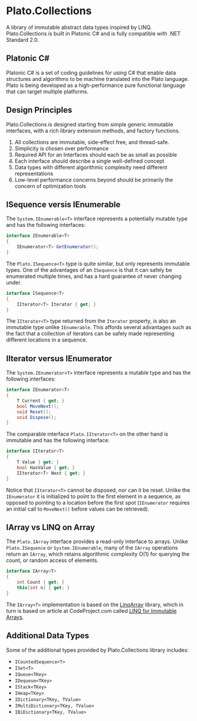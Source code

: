 # Plato.Collections

A library of immutable abstract data types inspired by LINQ. 
Plato.Collections is built in Platonic C# and is fully compatible with .NET Standard 2.0. 

## Platonic C# 

Platonic C# is a set of coding guidelines for using C# that enable data structures and algorithms to be machine translated into the Plato language. 
Plato is being developed as a high-performance pure functional language that can target multiple platforms. 

## Design Principles

Plato.Collections is designed starting from simple generic immutable interfaces, with a rich library extension methods, and factory functions.

1. All collections are immutable, side-effect free, and thread-safe. 
1. Simplicity is chosen over performance 
1. Required API for an Interfaces should each be as small as possible
1. Each interface should describe a single well-defined concept 
1. Data types with different algorithmic complexity need different representations 
1. Low-level performance concerns beyond should be primarily the concern of optimization tools  

## ISequence versis IEnumerable 

The `System.IEnumerable<T>` interface represents a potentially mutable type and has the following interfaces:

```csharp
interface IEnumerable<T> 
{
    IEnumerator<T> GetEnumerator();
}
```

The `Plato.ISequence<T>` type is quite similar, but only represents immutable types. One of the advantages
of an `ISequence` is that it can safely be enumerated multiple times, and has a hard guarantee of never 
changing under. 

```csharp
interface ISequence<T> 
{
    IIterator<T> Iterator { get; } 
}
```

The `IIterator<T>` type returned from the `Iterator` property, is also an immutable type unlike `IEnumerable`. 
This affords several advantages such as the fact that a collection of iterators can be safely made representing different 
locations in a sequence.  

## IIterator versus IEnumerator 

The `System.IEnumerator<T>` interface represents a mutable type and has the following interfaces:

```csharp
interface IEnumerator<T> 
{    
    T Current { get; }
    bool MoveNext(); 
    void Reset();
    void Dispose();
}
```

The comparable interface `Plato.IIterator<T>` on the other hand is immutable and has the following interface: 

```csharp
interface IIterator<T> 
{    
    T Value { get; }
    bool HasValue { get; }
    IIterator<T> Next { get; }
}
```

Notice that `IIterator<T>` cannot be disposed, nor can it be reset. Unlike the `IEnumerator` 
it is initialized to point to the first element in a sequence, as opposed to pointing to a location before the 
first spot (`IEnumerator` requires an initial call to `MoveNext()` before values can be retrieved). 


## IArray vs LINQ on Array

The `Plato.IArray` interface provides a read-only interface to arrays.
Unlike `Plato.ISequence` or `System.IEnumerable`, many of the `IArray` operations 
return an `IArray`, which retains algorithmic complexity O(1) for 
querying the count, or random access of elements. 

```csharp
interface IArray<T> 
{
    int Count { get; }
    this[int n] { get; }
}
```

The `IArray<T>` implementation is based on the [LinqArray](https://github.com/vimaec/LinqArray) library, which in turn
is based on article at CodeProject.com called [LINQ for Immutable Arrays](https://www.codeproject.com/Articles/517728/LINQ-for-Immutable-Arrays). 

## Additional Data Types 

Some of the additional types provided by Plato.Collections library includes:

* `ICountedSequence<T>`
* `ISet<T>` 
* `IQueue<TKey>`
* `IDequeue<TKey>`
* `IStack<TKey>`
* `IHeap<TKey>`
* `IDictionary<TKey, TValue>`
* `IMultiDictionary<TKey, TValue>`
* `IBiDictionary<TKey, TValue>`

<!--
## Dependencies 

TODO.

## ISequence versus IEnumerable 

TODO.

## Pure Functional Data Structures 

TODO.

## Immutable Data Structures 

TODO.

## Mutable Data Structures 

TODO.

## History

TODO.
-->
